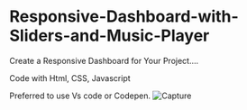 # Responsive-Dashboard-with-Sliders-and-Music-Player

Create a Responsive Dashboard for Your Project....

Code with Html, CSS, Javascript

Preferred to use Vs code or Codepen.
![Capture](https://github.com/MahalakshmiPy/Responsive-Dashboard-with-Sliders-and-Music-Player/assets/172835002/d497ce35-2354-4518-bd46-dfa4e8494de8)
